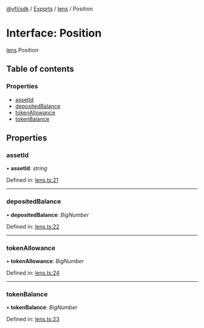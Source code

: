 [@yfi/sdk](../README.md) / [Exports](../modules.md) / [lens](../modules/lens.md) / Position

# Interface: Position

[lens](../modules/lens.md).Position

## Table of contents

### Properties

- [assetId](lens.position.md#assetid)
- [depositedBalance](lens.position.md#depositedbalance)
- [tokenAllowance](lens.position.md#tokenallowance)
- [tokenBalance](lens.position.md#tokenbalance)

## Properties

### assetId

• **assetId**: *string*

Defined in: [lens.ts:21](https://github.com/yearn/yearn-sdk/blob/a34c5e7/src/lens.ts#L21)

___

### depositedBalance

• **depositedBalance**: *BigNumber*

Defined in: [lens.ts:22](https://github.com/yearn/yearn-sdk/blob/a34c5e7/src/lens.ts#L22)

___

### tokenAllowance

• **tokenAllowance**: *BigNumber*

Defined in: [lens.ts:24](https://github.com/yearn/yearn-sdk/blob/a34c5e7/src/lens.ts#L24)

___

### tokenBalance

• **tokenBalance**: *BigNumber*

Defined in: [lens.ts:23](https://github.com/yearn/yearn-sdk/blob/a34c5e7/src/lens.ts#L23)
